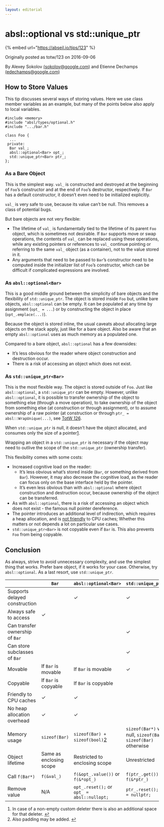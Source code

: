 ```yaml
---
layout: editorial
---
```


# absl::optional vs std::unique\_ptr

{% embed url="https://abseil.io/tips/123" %}



Originally posted as totw/123 on 2016-09-06

By Alexey Sokolov [(sokolov@google.com)](mailto:sokolov@google.com) and Etienne Dechamps [(edechamps@google.com)](mailto:edechamps@google.com)

## How to Store Values <a href="#how-to-store-values" id="how-to-store-values"></a>

This tip discusses several ways of storing values. Here we use class member variables as an example, but many of the points below also apply to local variables.

```
#include <memory>
#include "absl/types/optional.h"
#include ".../bar.h"

class Foo {
  ...
 private:
  Bar val_;
  absl::optional<Bar> opt_;
  std::unique_ptr<Bar> ptr_;
};
```

### As a Bare Object <a href="#as-a-bare-object" id="as-a-bare-object"></a>

This is the simplest way. `val_` is constructed and destroyed at the beginning of `Foo`’s constructor and at the end of `Foo`’s destructor, respectively. If `Bar` has a default constructor, it doesn’t even need to be initialized explicitly.

`val_` is very safe to use, because its value can’t be null. This removes a class of potential bugs.

But bare objects are not very flexible:

* The lifetime of `val_` is fundamentally tied to the lifetime of its parent `Foo` object, which is sometimes not desirable. If `Bar` supports move or swap operations, the contents of `val_` can be replaced using these operations, while any existing pointers or references to `val_` continue pointing or referring to the same `val_` object (as a container), not to the value stored in it.
* Any arguments that need to be passed to `Bar`’s constructor need to be computed inside the initializer list of `Foo`’s constructor, which can be difficult if complicated expressions are involved.

### As `absl::optional<Bar>` <a href="#as-absloptionalbar" id="as-absloptionalbar"></a>

This is a good middle ground between the simplicity of bare objects and the flexibility of `std::unique_ptr`. The object is stored inside `Foo` but, unlike bare objects, `absl::optional` can be empty. It can be populated at any time by assignment (`opt_ = ...`) or by constructing the object in place (`opt_.emplace(...)`).

Because the object is stored inline, the usual caveats about allocating large objects on the stack apply, just like for a bare object. Also be aware that an empty `absl::optional` uses as much memory as a populated one.

Compared to a bare object, `absl::optional` has a few downsides:

* It’s less obvious for the reader where object construction and destruction occur.
* There is a risk of accessing an object which does not exist.

### As `std::unique_ptr<Bar>` <a href="#as-stdunique_ptrbar" id="as-stdunique_ptrbar"></a>

This is the most flexible way. The object is stored outside of `Foo`. Just like `absl::optional`, a `std::unique_ptr` can be empty. However, unlike `absl::optional`, it is possible to transfer ownership of the object to something else (through a move operation), to take ownership of the object from something else (at construction or through assignment), or to assume ownership of a raw pointer (at construction or through `ptr_ = absl::WrapUnique(...)`, see [TotW 126](https://abseil.io/tips/126).

When `std::unique_ptr` is null, it doesn’t have the object allocated, and consumes only the size of a pointer[1](https://abseil.io/tips/123#fn:deleter).

Wrapping an object in a `std::unique_ptr` is necessary if the object may need to outlive the scope of the `std::unique_ptr` (ownership transfer).

This flexibility comes with some costs:

* Increased cognitive load on the reader:
  * It’s less obvious what’s stored inside (`Bar`, or something derived from `Bar`). However, it may also decrease the cognitive load, as the reader can focus only on the base interface held by the pointer.
  * It’s even less obvious than with `absl::optional` where object construction and destruction occur, because ownership of the object can be transferred.
* As with `absl::optional`, there is a risk of accessing an object which does not exist - the famous null pointer dereference.
* The pointer introduces an additional level of indirection, which requires a heap allocation, and is [not friendly](https://en.wikipedia.org/wiki/Locality\_of\_reference) to CPU caches; Whether this matters or not depends a lot on particular use cases.
* `std::unique_ptr<Bar>` is not copyable even if `Bar` is. This also prevents `Foo` from being copyable.

## Conclusion <a href="#conclusion" id="conclusion"></a>

As always, strive to avoid unnecessary complexity, and use the simplest thing that works. Prefer bare object, if it works for your case. Otherwise, try `absl::optional`. As a last resort, use `std::unique_ptr`.

|                                 | `Bar`                   | `absl::optional<Bar>`                                                  | `std::unique_ptr<Bar>`                                           |
| ------------------------------- | ----------------------- | ---------------------------------------------------------------------- | ---------------------------------------------------------------- |
| Supports delayed construction   |                         | ✓                                                                      | ✓                                                                |
| Always safe to access           | ✓                       |                                                                        |                                                                  |
| Can transfer ownership of `Bar` |                         |                                                                        | ✓                                                                |
| Can store subclasses of `Bar`   |                         |                                                                        | ✓                                                                |
| Movable                         | If `Bar` is movable     | If `Bar` is movable                                                    | ✓                                                                |
| Copyable                        | If `Bar` is copyable    | If `Bar` is copyable                                                   |                                                                  |
| Friendly to CPU caches          | ✓                       | ✓                                                                      |                                                                  |
| No heap allocation overhead     | ✓                       | ✓                                                                      |                                                                  |
| Memory usage                    | `sizeof(Bar)`           | `sizeof(Bar) + sizeof(bool)`[2](https://abseil.io/tips/123#fn:padding) | `sizeof(Bar*)` when null, `sizeof(Bar*) + sizeof(Bar)` otherwise |
| Object lifetime                 | Same as enclosing scope | Restricted to enclosing scope                                          | Unrestricted                                                     |
| Call `f(Bar*)`                  | `f(&val_)`              | `f(&opt_.value())` or `f(&*opt_)`                                      | `f(ptr_.get())` or `f(&*ptr_)`                                   |
| Remove value                    | N/A                     | `opt_.reset();` or `opt_ = absl::nullopt;`                             | `ptr_.reset();` or `ptr_ = nullptr;`                             |

1. In case of a non-empty custom deleter there is also an additional space for that deleter. [↩](https://abseil.io/tips/123#fnref:deleter)
2. Also padding may be added. [↩](https://abseil.io/tips/123#fnref:padding)
